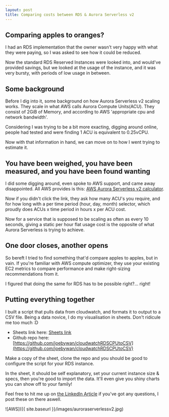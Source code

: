 ```yaml
---
layout: post
title: Comparing costs between RDS & Aurora Serverless v2
---
```


## Comparing apples to oranges?
I had an RDS implementation that the owner wasn't very happy with what they were paying, so I was asked to see how it could be reduced.

Now the standard RDS Reserved Instances were looked into, and would've provided savings, but we looked at the usage of the instance, and it was very bursty, with periods of low usage in between.

## Some background
Before I dig into it, some background on how Aurora Serverless v2 scaling works.  They scale in what AWS calls Aurora Compute Units(ACU).  They consist of 2GiB of Memory, and according to AWS 'appropriate cpu and network bandwidth'.

Considering I was trying to be a bit more exacting, digging around online, people had tested and were finding 1 ACU is equivalent to 0.25vCPU.

Now with that information in hand, we can move on to how I went trying to estimate it.

## You have been weighed, you have been measured, and you have been found wanting
I did some digging around, even spoke to AWS support, and came away disappointed.  All AWS provides is this: [AWS Aurora Serverless v2 calculator](https://calculator.aws/#/addService/AuroraPostgreSQL).

Now if you didn't click the link, they ask how many ACU's you require, and for how long with a per time period (hour, day, month) selector, which proudly does ACUs x time period in hours x per ACU cost.

Now for a service that is supposed to be scaling as often as every 10 seconds, giving a static per hour flat usage cost is the opposite of what Aurora Serverless is trying to achieve.

## One door closes, another opens
So bereft I tried to find something that'd compare apples to apples, but in vain.  If you're familiar with AWS compute optimizer, they use your existing EC2 metrics to compare performance and make right-sizing recommendations from it.

I figured that doing the same for RDS has to be possible right?... right!

## Putting everything together
I built a script that pulls data from cloudwatch, and formats it to output to a CSV file.  Being a data novice, I do my visualisation in sheets.  Don't ridicule me too much :D

* Sheets link here: [Sheets link](https://docs.google.com/spreadsheets/d/1CkLUkyx_AsWRKSOjdEh8W-zEn_SyxP2Wi22zjpvvuGE/edit?usp=sharing)
* Github repo here: [https://github.com/joebywan/cloudwatchRDSCPUtoCSV](https://github.com/joebywan/cloudwatchRDSCPUtoCSV)

Make a copy of the sheet, clone the repo and you should be good to configure the script for your RDS instance.

In the sheet, it should be self explanatory, set your current instance size & specs, then you're good to import the data.  It'll even give you shiny charts you can show off to your family!

Feel free to hit me up on [the LinkedIn Article](https://www.linkedin.com/pulse/comparing-costs-between-rds-aurora-serverless-v2-joseph-howe) if you've got any questions, I post these on there aswell.

![AWS]({{ site.baseurl }}/images/auroraserverlessv2.jpg)